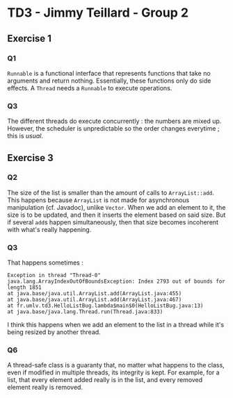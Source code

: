# TD3 - Jimmy Teillard - Group 2

## Exercise 1

### Q1

`Runnable` is a functional interface that represents functions that take no arguments and return nothing.
Essentially, these functions only do side effects.
A `Thread` needs a `Runnable` to execute operations.

### Q3

The different threads do execute concurrently : the numbers are mixed up.
However, the scheduler is unpredictable so the order changes everytime ; this is *usual*.

## Exercise 3

### Q2

The size of the list is smaller than the amount of calls to `ArrayList::add`.
This happens because `ArrayList` is not made for asynchronous manipulation (cf. Javadoc), unlike `Vector`.
When we add an element to it, the size is to be updated, and then it inserts the element based on said size.
But if several `add`s happen simultaneously, then that size becomes incoherent with what's really happening.

### Q3

That happens sometimes :
```
Exception in thread "Thread-0" java.lang.ArrayIndexOutOfBoundsException: Index 2793 out of bounds for length 1851
at java.base/java.util.ArrayList.add(ArrayList.java:455)
at java.base/java.util.ArrayList.add(ArrayList.java:467)
at fr.umlv.td3.HelloListBug.lambda$main$0(HelloListBug.java:13)
at java.base/java.lang.Thread.run(Thread.java:833)
```
I think this happens when we add an element to the list in a thread while it's being resized by another thread.

### Q6

A thread-safe class is a guaranty that, no matter what happens to the class, even if modified in multiple threads,
its integrity is kept. For example, for a list, that every element added really is in the list, and every removed
element really is removed.